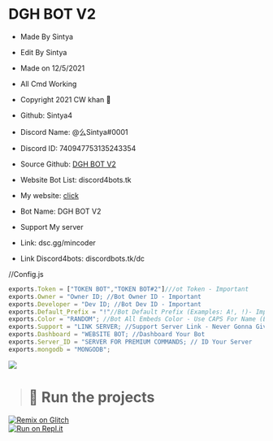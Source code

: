 # DGH BOT V2

- Made By Sintya
- Edit By Sintya

- Made on 12/5/2021
- All Cmd Working
- Copyright 2021 CW khan 👀
- Github: Sintya4
- Discord Name: @么Sintya#0001
- Discord ID: 740947753135243354
- Source Github: [DGH BOT V2](https://github.com/Sintya4/PREMIUM-DGH-BOT-V2)
- Website Bot List: discord4bots.tk
- My website: [click](https://dgh-bot.ddns.net)
- Bot Name: DGH BOT V2
- Support My server 
- Link: dsc.gg/mincoder
- Link Discord4bots: discordbots.tk/dc

//Config.js
```js
exports.Token = ["TOKEN BOT","TOKEN BOT#2"]///ot Token - Important
exports.Owner = "Owner ID; //Bot Owner ID - Important
exports.Developer = "Dev ID; //Bot Dev ID - Important
exports.Default_Prefix = "!"//Bot Default Prefix (Examples: A!, !)- Important
exports.Color = "RANDOM"; //Bot All Embeds Color - Use CAPS For Name (Examples: BLUE, RANDOM) - Important
exports.Support = "LINK SERVER; //Support Server Link - Never Gonna Give You Up (If No Link Provided)
exports.Dashboard = "WEBSITE BOT; //Dashboard Your Bot
exports.Server_ID = "SERVER FOR PREMIUM COMMANDS; // ID Your Server
exports.mongodb = "MONGODB";
```
<a href="https://discord4bots.ddns.net/bot/849903077690572800">
<img src="https://discord4bots.ddns.net/bot/849903077690572800/widget"/>
 </a>  

> # 💨 Run the projects

[![Remix on Glitch](https://cdn.glitch.com/2703baf2-b643-4da7-ab91-7ee2a2d00b5b%2Fremix-button.svg)](https://glitch.com/edit/#!/import/github/sintya4/PREMIUM-DGH-BOT-V2)<br>
[![Run on Repl.it](https://repl.it/badge/github/vcodes-xyz/bot-list)](https://repl.it/github/sintya4/PREMIUM-DGH-BOT-V2)<br>
